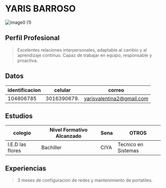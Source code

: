 # YARIS BARROSO
![image0 (1)](https://user-images.githubusercontent.com/126476940/221581132-612abe11-90bb-452f-bc42-bd2d6b41ecea.jpeg)
## Perfil Profesional
> Excelentes relaciones interpersonales, adaptable al cambio y al aprendizaje continuo. Capaz de trabajar en equipo, responsable y proactiva.
## Datos 
| **identificacion** | **celular** | **correo**
| ------------------ | ----------- |----------
| 104806785 | 3016390679. | yarisvalentina2@gmail.com
## Estudios
| **colegio** | **Nivel Formativo Alcanzado** | **Sena** | **OTROS**
|-------------|-------------------------------|----------|----------
| I.E.D las flores | Bachiller | CIYA| Tecnico en Sistemas 
## Experiencias 
> 3 meses de configuracion de redes y mantenimiento de portatiles.
